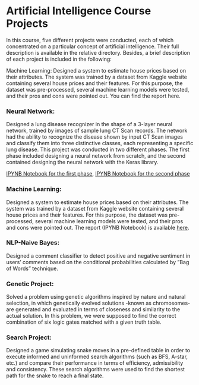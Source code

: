 # Artificial Intelligence Course Projects

In this course, five different projects were conducted, each of which concentrated on a particular concept of artificial intelligence. Their full description is available in the relative directory. Besides, a brief description of each project is included in the following:


Machine Learning:
Designed a system to estimate house prices based on their attributes. The system was trained by a dataset from Kaggle website containing several house prices and their features. For this purpose, the dataset was pre-processed, several machine learning models were tested, and their pros and cons were pointed out. You can find the report here.


### Neural Network: 
Designed a lung disease recognizer in the shape of a 3-layer neural network, trained by images of sample lung CT Scan records. The network had the ability to recognize the disease shown by input CT Scan images and classify them into three distinctive classes, each representing a specific lung disease. This project was conducted in two different phases. The first phase included designing a neural network from scratch, and the second contained designing the neural network with the Keras library. 
  
[IPYNB Notebook for the first phase](https://github.com/moeinsh78/Artificial-Intelligence-Course-Projects/blob/master/Neural%20Network/CA5-1_Report_Moein%20Shirdel.ipynb), [IPYNB Notebook for the second phase](https://github.com/moeinsh78/Artificial-Intelligence-Course-Projects/blob/master/Neural%20Network/CA5-2_Report_Moein%20Shirdel.ipynb)

### Machine Learning: 
Designed a system to estimate house prices based on their attributes. The system was trained by a dataset from Kaggle website containing several house prices and their features. For this purpose, the dataset was pre-processed, several machine learning models were tested, and their pros and cons were pointed out. The report (IPYNB Notebook) is available [here](https://github.com/moeinsh78/Artificial-Intelligence-Course-Projects/blob/master/Machine%20Learning/CA4.ipynb).

### NLP-Naive Bayes: 
Designed a comment classifier to detect positive and negative sentiment in users’ comments based on the conditional probabilities calculated by ”Bag of Words” technique.

### Genetic Project: 
Solved a problem using genetic algorithms inspired by nature and natural selection, in which genetically evolved solutions -known as chromosomes- are generated and evaluated in terms of closeness and similarity to the actual solution. In this problem, we were supposed to find the correct combination of six logic gates matched with a given truth table.

### Search Project: 
Designed a game simulating snake moves in a pre-defined table in order to execute informed and uninformed search algorithms (such as BFS, A-star, etc.) and compare their performance in terms of efficiency, admissibility and consistency. These search algorithms were used to find the shortest path for the snake to reach a final state.
